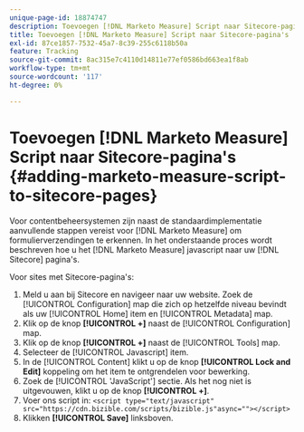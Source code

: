 ```yaml
---
unique-page-id: 18874747
description: Toevoegen [!DNL Marketo Measure] Script naar Sitecore-pagina's - [!DNL Marketo Measure] - Productdocumentatie
title: Toevoegen [!DNL Marketo Measure] Script naar Sitecore-pagina's
exl-id: 87ce1857-7532-45a7-8c39-255c6118b50a
feature: Tracking
source-git-commit: 8ac315e7c4110d14811e77ef0586bd663ea1f8ab
workflow-type: tm+mt
source-wordcount: '117'
ht-degree: 0%

---
```


# Toevoegen [!DNL Marketo Measure] Script naar Sitecore-pagina&#39;s {#adding-marketo-measure-script-to-sitecore-pages}

Voor contentbeheersystemen zijn naast de standaardimplementatie aanvullende stappen vereist voor [!DNL Marketo Measure] om formulierverzendingen te erkennen. In het onderstaande proces wordt beschreven hoe u het [!DNL Marketo Measure] javascript naar uw [!DNL Sitecore] pagina&#39;s.

Voor sites met Sitecore-pagina&#39;s:

1. Meld u aan bij Sitecore en navigeer naar uw website. Zoek de [!UICONTROL Configuration] map die zich op hetzelfde niveau bevindt als uw [!UICONTROL Home] item en [!UICONTROL Metadata] map.
1. Klik op de knop **[!UICONTROL +]** naast de [!UICONTROL Configuration] map.
1. Klik op de knop **[!UICONTROL +]** naast de [!UICONTROL Tools] map.
1. Selecteer de [!UICONTROL Javascript] item.
1. In de [!UICONTROL Content] klikt u op de knop **[!UICONTROL Lock and Edit]** koppeling om het item te ontgrendelen voor bewerking.
1. Zoek de [!UICONTROL 'JavaScript'] sectie. Als het nog niet is uitgevouwen, klikt u op de knop **[!UICONTROL +]**.
1. Voer ons script in: `<script type="text/javascript" src="https://cdn.bizible.com/scripts/bizible.js"async=""></script>`
1. Klikken **[!UICONTROL Save]** linksboven.
